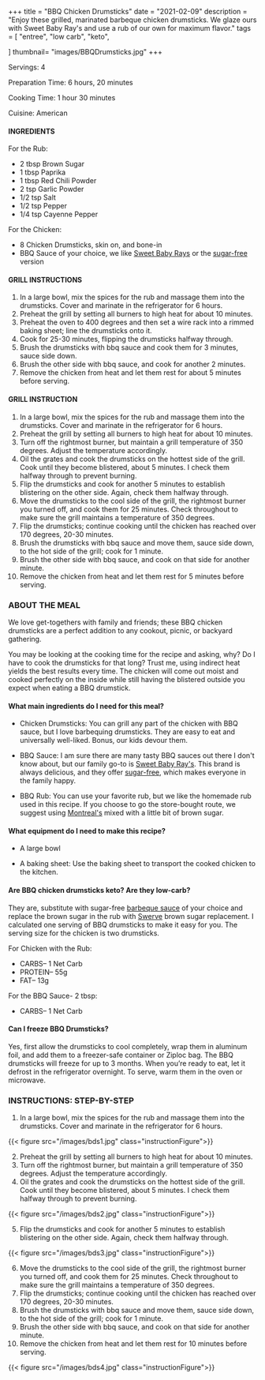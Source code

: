 +++
title = "BBQ Chicken Drumsticks"
date = "2021-02-09"
description = "Enjoy these grilled, marinated barbeque chicken drumsticks. We glaze ours with Sweet Baby Ray's and use a rub of our own for maximum flavor."
tags = [
    "entree",
    "low carb",
    "keto",
    
]
thumbnail= "images/BBQDrumsticks.jpg"
+++

Servings: 4 <!--more-->

Preparation Time: 6 hours, 20 minutes

Cooking Time: 1 hour 30 minutes

Cuisine: American

#### INGREDIENTS 

For the Rub: 

* 2 tbsp Brown Sugar
* 1 tbsp Paprika
* 1 tbsp Red Chili Powder
* 2 tsp Garlic Powder
* 1/2 tsp Salt
* 1/2 tsp Pepper
* 1/4 tsp Cayenne Pepper

For the Chicken: 

* 8 Chicken Drumsticks, skin on, and bone-in
* BBQ Sauce of your choice, we like [Sweet Baby Rays](https://amzn.to/2NsxauJ) or the [sugar-free](https://amzn.to/2MYvhWR) version

#### GRILL INSTRUCTIONS

1. In a large bowl, mix the spices for the rub and massage them into the drumsticks. Cover and marinate in the refrigerator for 6 hours.
2. Preheat the grill by setting all burners to high heat for about 10 minutes.
3. Preheat the oven to 400 degrees and then set a wire rack into a rimmed baking sheet; line the drumsticks onto it.
4. Cook for 25-30 minutes, flipping the drumsticks halfway through.
5. Brush the drumsticks with bbq sauce and cook them for 3 minutes, sauce side down. 
6. Brush the other side with bbq sauce, and cook for another 2 minutes.  
7. Remove the chicken from heat and let them rest for about 5 minutes before serving.

#### GRILL INSTRUCTION 

1. In a large bowl, mix the spices for the rub and massage them into the drumsticks. Cover and marinate in the refrigerator for 6 hours.
2. Preheat the grill by setting all burners to high heat for about 10 minutes.
3. Turn off the rightmost burner, but maintain a grill temperature of 350 degrees. Adjust the temperature accordingly.
4. Oil the grates and cook the drumsticks on the hottest side of the grill. Cook until they become blistered, about 5 minutes. I check them halfway through to prevent burning. 
5. Flip the drumsticks and cook for another 5 minutes to establish blistering on the other side. Again, check them halfway through. 
6. Move the drumsticks to the cool side of the grill, the rightmost burner you turned off, and cook them for 25 minutes. Check throughout to make sure the grill maintains a temperature of 350 degrees. 
7. Flip the drumsticks; continue cooking until the chicken has reached over 170 degrees, 20-30 minutes.
8. Brush the drumsticks with bbq sauce and move them, sauce side down, to the hot side of the grill; cook for 1 minute. 
9. Brush the other side with bbq sauce, and cook on that side for another minute.  
10. Remove the chicken from heat and let them rest for 5 minutes before serving.

### ABOUT THE MEAL 

We love get-togethers with family and friends; these BBQ chicken drumsticks are a perfect addition to any cookout, picnic, or backyard gathering. 

You may be looking at the cooking time for the recipe and asking, why? Do I have to cook the drumsticks for that long? Trust me, using indirect heat yields the best results every time. The chicken will come out moist and cooked perfectly on the inside while still having the blistered outside you expect when eating a BBQ drumstick. 

#### What main ingredients do I need for this meal?

* Chicken Drumsticks: You can grill any part of the chicken with BBQ sauce, but I love barbequing drumsticks. They are easy to eat and universally well-liked. Bonus, our kids devour them. 

* BBQ Sauce: I am sure there are many tasty BBQ sauces out there I don't know about, but our family go-to is [Sweet Baby Ray's](https://amzn.to/2NsxauJ). This brand is always delicious, and they offer [sugar-free](https://amzn.to/2MYvhWR), which makes everyone in the family happy. 

* BBQ Rub: You can use your favorite rub, but we like the homemade rub used in this recipe. If you choose to go the store-bought route, we suggest using [Montreal's](https://amzn.to/2QOX1P8) mixed with a little bit of brown sugar.

#### What equipment do I need to make this recipe?

* A large bowl 

* A baking sheet: Use the baking sheet to transport the cooked chicken to the kitchen. 

#### Are BBQ chicken drumsticks keto? Are they low-carb?

They are, substitute with sugar-free [barbeque sauce](https://amzn.to/2MYvhWR) of your choice and replace the brown sugar in the rub with [Swerve](https://amzn.to/39rvQQS) brown sugar replacement. I calculated one serving of BBQ drumsticks to make it easy for you. The serving size for the chicken is two drumsticks. 

For Chicken with the Rub: 

* CARBS– 1 Net Carb
* PROTEIN– 55g
* FAT– 13g

For the BBQ Sauce- 2 tbsp: 

* CARBS– 1 Net Carb 

#### Can I freeze BBQ Drumsticks?

Yes, first allow the drumsticks to cool completely, wrap them in aluminum foil, and add them to a freezer-safe container or Ziploc bag. The BBQ drumsticks will freeze for up to 3 months. When you’re ready to eat, let it defrost in the refrigerator overnight. To serve, warm them in the oven or microwave. 

### INSTRUCTIONS: STEP-BY-STEP 

1. In a large bowl, mix the spices for the rub and massage them into the drumsticks. Cover and marinate in the refrigerator for 6 hours.

{{< figure src="/images/bds1.jpg" class="instructionFigure">}}

2. Preheat the grill by setting all burners to high heat for about 10 minutes.
3. Turn off the rightmost burner, but maintain a grill temperature of 350 degrees. Adjust the temperature accordingly.
4. Oil the grates and cook the drumsticks on the hottest side of the grill. Cook until they become blistered, about 5 minutes. I check them halfway through to prevent burning. 

{{< figure src="/images/bds2.jpg" class="instructionFigure">}}

5. Flip the drumsticks and cook for another 5 minutes to establish blistering on the other side. Again, check them halfway through. 

{{< figure src="/images/bds3.jpg" class="instructionFigure">}}

6. Move the drumsticks to the cool side of the grill, the rightmost burner you turned off, and cook them for 25 minutes. Check throughout to make sure the grill maintains a temperature of 350 degrees. 
7. Flip the drumsticks; continue cooking until the chicken has reached over 170 degrees, 20-30 minutes.
8. Brush the drumsticks with bbq sauce and move them, sauce side down, to the hot side of the grill; cook for 1 minute. 
9. Brush the other side with bbq sauce, and cook on that side for another minute.  
10. Remove the chicken from heat and let them rest for 10 minutes before serving.

{{< figure src="/images/bds4.jpg" class="instructionFigure">}}
